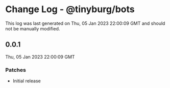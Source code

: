# Change Log - @tinyburg/bots

This log was last generated on Thu, 05 Jan 2023 22:00:09 GMT and should not be manually modified.

## 0.0.1
Thu, 05 Jan 2023 22:00:09 GMT

### Patches

- Initial release

